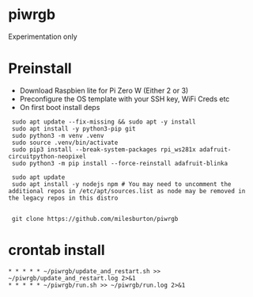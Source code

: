 # piwrgb
Experimentation only


# Preinstall
* Download Raspbien lite for Pi Zero W (Either 2 or 3)
* Preconfigure the OS template with your SSH key, WiFi Creds etc
* On first boot install deps
```
 sudo apt update --fix-missing && sudo apt -y install
 sudo apt install -y python3-pip git
 sudo python3 -m venv .venv
 sudo source .venv/bin/activate
 sudo pip3 install --break-system-packages rpi_ws281x adafruit-circuitpython-neopixel
 sudo python3 -m pip install --force-reinstall adafruit-blinka

 sudo apt update
 sudo apt install -y nodejs npm # You may need to uncomment the additional repos in /etc/apt/sources.list as node may be removed in the legacy repos in this distro


 git clone https://github.com/milesburton/piwrgb
```


# crontab install
```
* * * * * ~/piwrgb/update_and_restart.sh >> ~/piwrgb/update_and_restart.log 2>&1
* * * * * ~/piwrgb/run.sh >> ~/piwrgb/run.log 2>&1  
```
